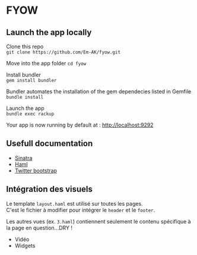 FYOW
====

## Launch the app locally   
Clone this repo   
`git clone https://github.com/Em-AK/fyow.git`

Move into the app folder
`cd fyow`

Install bundler   
`gem install bundler`

Bundler automates the installation of the gem dependecies listed in Gemfile  
`bundle install`

Launch the app   
`bundle exec rackup`

Your app is now running by default at : [http://localhost:9292](http://localhost:9292)  

## Usefull documentation

* [Sinatra](http://www.sinatrarb.com/intro.html)
* [Haml](http://haml.info/)
* [Twitter bootstrap](http://getbootstrap.com/css/)

## Intégration des visuels

Le template `layout.haml` est utilisé sur toutes les pages.  
C'est le fichier à modifier pour intégrer le `header` et le `footer`.

Les autres vues (ex. `3.haml`) contiennent seulement le contenu spécifique à la page en question...DRY !
	
* Vidéo
* Widgets
